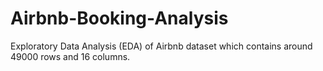 # Airbnb-Booking-Analysis
Exploratory Data Analysis (EDA) of Airbnb dataset which contains around 49000 rows and 16 columns.
